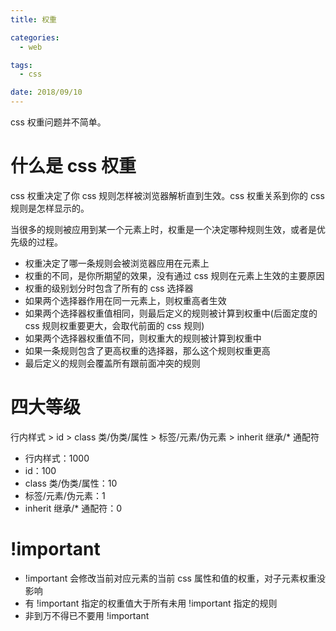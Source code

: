 ```yaml
---
title: 权重

categories:
  - web

tags:
  - css

date: 2018/09/10
---
```


css 权重问题并不简单。

<!-- more -->

# 什么是 css 权重

css 权重决定了你 css 规则怎样被浏览器解析直到生效。css 权重关系到你的 css 规则是怎样显示的。

当很多的规则被应用到某一个元素上时，权重是一个决定哪种规则生效，或者是优先级的过程。

* 权重决定了哪一条规则会被浏览器应用在元素上
* 权重的不同，是你所期望的效果，没有通过 css 规则在元素上生效的主要原因
* 权重的级别划分时包含了所有的 css 选择器
* 如果两个选择器作用在同一元素上，则权重高者生效
* 如果两个选择器权重值相同，则最后定义的规则被计算到权重中(后面定度的 css 规则权重要更大，会取代前面的 css 规则)
* 如果两个选择器权重值不同，则权重大的规则被计算到权重中
* 如果一条规则包含了更高权重的选择器，那么这个规则权重更高
* 最后定义的规则会覆盖所有跟前面冲突的规则

# 四大等级

行内样式 > id > class 类/伪类/属性 > 标签/元素/伪元素 > inherit 继承/* 通配符

* 行内样式：1000
* id：100
* class 类/伪类/属性：10
* 标签/元素/伪元素：1
* inherit 继承/* 通配符：0

# !important

* !important 会修改当前对应元素的当前 css 属性和值的权重，对子元素权重没影响
* 有 !important 指定的权重值大于所有未用 !important 指定的规则
* 非到万不得已不要用 !important
